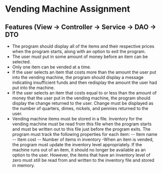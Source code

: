 # Vending Machine Assignment #

## Features (View -> Controller -> Service -> DAO -> DTO ##
- The program should display all of the items and their respective prices when the program starts, along with an option to exit the program.
- The user must put in some amount of money before an item can be selected.
- Only one item can be vended at a time.
- If the user selects an item that costs more than the amount the user put into the vending machine, the program should display a message indicating insufficient funds and then redisplay the amount the user had put into the machine.
- If the user selects an item that costs equal to or less than the amount of money that the user put in the vending machine, the program should display the change returned to the user. Change must be displayed as the number of quarters, dimes, nickels, and pennies returned to the user.
- Vending machine items must be stored in a file. Inventory for the vending machine must be read from this file when the program starts and must be written out to this file just before the program exits. The program must track the following properties for each item:
-- Item name
-- Item cost
-- Number of items in inventory
-When an item is vended, the program must update the inventory level appropriately. If the machine runs out of an item, it should no longer be available as an option to the user. However, the items that have an inventory level of zero must still be read from and written to the inventory file and stored in memory.
